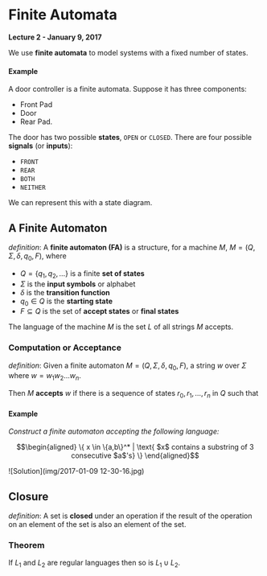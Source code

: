 # Finite Automata

**Lecture 2 - January 9, 2017**

We use **finite automata** to model systems with a fixed number of states.

#### Example

A door controller is a finite automata. Suppose it has three components:

* Front Pad
* Door
* Rear Pad.

The door has two possible **states**, `OPEN` or `CLOSED`. There are four possible **signals** (or **inputs**):

* `FRONT`
* `REAR`
* `BOTH`
* `NEITHER`

We can represent this with a state diagram.

## A Finite Automaton

_definition_: A **finite automaton (FA)** is a structure, for a machine $M$, $M = (Q, \Sigma, \delta, q_0, F)$, where

* $Q = \{q_1, q_2, \ldots\}$ is a finite **set of states**
* $\Sigma$ is the **input symbols** or alphabet
* $\delta$ is the **transition function**
* $q_0 \in Q$ is the **starting state**
* $F \subseteq Q$ is the set of **accept states** or **final states**

The language of the machine $M$ is the set $L$ of all strings $M$ accepts.

### Computation or Acceptance

_definition_: Given a finite automaton $M = (Q, \Sigma, \delta, q_0, F)$, a string $w$ over $\Sigma$ where $w = w_1 w_2 \ldots w_n$.

Then $M$ **accepts** $w$ if there is a sequence of states $r_0,r_1,\ldots,r_n$ in $Q$ such that

#### Example

*Construct a finite automaton accepting the following language:*

$$\begin{aligned}
    \{ x \in \{a,b\}^* | \text{ $x$ contains a substring of 3 consecutive $a$'s} \}
\end{aligned}$$

![Solution](img/2017-01-09 12-30-16.jpg)

## Closure

_definition_: A set is **closed** under an operation if the result of the operation on an element of the set is also an element of the set.

### Theorem

If $L_1$ and $L_2$ are regular languages then so is $L_1 \cup L_2$.
